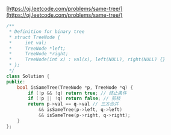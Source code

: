 [https://oj.leetcode.com/problems/same-tree/](https://oj.leetcode.com/problems/same-tree/)

``` cpp
/**
 * Definition for binary tree
 * struct TreeNode {
 *     int val;
 *     TreeNode *left;
 *     TreeNode *right;
 *     TreeNode(int x) : val(x), left(NULL), right(NULL) {}
 * };
 */
class Solution {
public:
    bool isSameTree(TreeNode *p, TreeNode *q) {
		if (!p && !q) return true; // 终止条件
		if (!p || !q) return false; // 剪枝
		return p->val == q->val // 三方合并
			&& isSameTree(p->left, q->left)
			&& isSameTree(p->right, q->right);
	}
};
```
